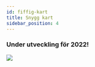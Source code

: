 ```yaml
---
id: fiffig-kart
title: Snygg kart
sidebar_position: 4
---
```


### Under utveckling för 2022!

![](/img/niftykart_v01.png)
